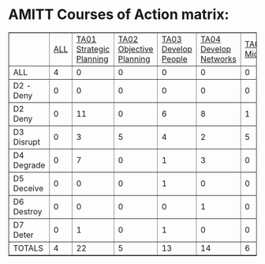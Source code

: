 # AMITT Courses of Action matrix:

<table border="1">
<tr>
<td> </td>
<td><a href="tactics/ALcounters.md">ALL</a></td>
<td><a href="tactics/TA01counters.md">TA01 Strategic Planning</a></td>
<td><a href="tactics/TA02counters.md">TA02 Objective Planning</a></td>
<td><a href="tactics/TA03counters.md">TA03 Develop People</a></td>
<td><a href="tactics/TA04counters.md">TA04 Develop Networks</a></td>
<td><a href="tactics/TA05counters.md">TA05 Microtargeting</a></td>
<td><a href="tactics/TA06counters.md">TA06 - Develop Content</a></td>
<td><a href="tactics/TA06counters.md">TA06 Develop Content</a></td>
<td><a href="tactics/TA07counters.md">TA07 Channel Selection</a></td>
<td><a href="tactics/TA08counters.md">TA08 Pump Priming</a></td>
<td><a href="tactics/TA09counters.md">TA09 Exposure</a></td>
<td><a href="tactics/TA10counters.md">TA10 Go Physical</a></td>
<td><a href="tactics/TA11counters.md">TA11 Persistence</a></td>
<td><a href="tactics/TA12counters.md">TA12 Measure Effectiveness</a></td>
</tr><tr>
<td>ALL</td>
<td>4</td>
<td>0</td>
<td>0</td>
<td>0</td>
<td>0</td>
<td>0</td>
<td>0</td>
<td>0</td>
<td>0</td>
<td>0</td>
<td>0</td>
<td>0</td>
<td>0</td>
<td>0</td>
</tr>
<tr>
<td>D2 - Deny</td>
<td>0</td>
<td>0</td>
<td>0</td>
<td>0</td>
<td>0</td>
<td>0</td>
<td>1</td>
<td>0</td>
<td>0</td>
<td>0</td>
<td>0</td>
<td>0</td>
<td>0</td>
<td>0</td>
</tr>
<tr>
<td>D2 Deny</td>
<td>0</td>
<td>11</td>
<td>0</td>
<td>6</td>
<td>8</td>
<td>1</td>
<td>0</td>
<td>7</td>
<td>3</td>
<td>5</td>
<td>1</td>
<td>1</td>
<td>1</td>
<td>0</td>
</tr>
<tr>
<td>D3 Disrupt</td>
<td>0</td>
<td>3</td>
<td>5</td>
<td>4</td>
<td>2</td>
<td>5</td>
<td>0</td>
<td>7</td>
<td>1</td>
<td>0</td>
<td>4</td>
<td>0</td>
<td>6</td>
<td>1</td>
</tr>
<tr>
<td>D4 Degrade</td>
<td>0</td>
<td>7</td>
<td>0</td>
<td>1</td>
<td>3</td>
<td>0</td>
<td>0</td>
<td>5</td>
<td>2</td>
<td>2</td>
<td>0</td>
<td>0</td>
<td>6</td>
<td>2</td>
</tr>
<tr>
<td>D5 Deceive</td>
<td>0</td>
<td>0</td>
<td>0</td>
<td>1</td>
<td>0</td>
<td>0</td>
<td>0</td>
<td>2</td>
<td>1</td>
<td>0</td>
<td>0</td>
<td>0</td>
<td>0</td>
<td>0</td>
</tr>
<tr>
<td>D6 Destroy</td>
<td>0</td>
<td>0</td>
<td>0</td>
<td>0</td>
<td>1</td>
<td>0</td>
<td>0</td>
<td>0</td>
<td>0</td>
<td>0</td>
<td>0</td>
<td>0</td>
<td>0</td>
<td>0</td>
</tr>
<tr>
<td>D7 Deter</td>
<td>0</td>
<td>1</td>
<td>0</td>
<td>1</td>
<td>0</td>
<td>0</td>
<td>0</td>
<td>5</td>
<td>0</td>
<td>3</td>
<td>0</td>
<td>1</td>
<td>0</td>
<td>0</td>
</tr>
<tr>
<td>TOTALS</td>
<td>4</td>
<td>22</td>
<td>5</td>
<td>13</td>
<td>14</td>
<td>6</td>
<td>1</td>
<td>26</td>
<td>7</td>
<td>10</td>
<td>5</td>
<td>2</td>
<td>13</td>
<td>3</td>
</tr>
</table>
